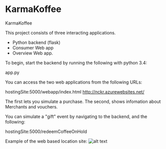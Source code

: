 # KarmaKoffee
KarmaKoffee

This project consists of three interacting applications.

- Python backend (flask)
- Consumer Web app
- Overview Web app.

To begin, start the backend by running the following with python 3.4:

app.py

You can access the two web applications from the following URLs:

hostingSite:5000/webapp/index.html
http://nckr.azurewebsites.net/

The first lets you simulate a purchase.
The second, shows infomation about Merchants and vouchers.

You can simulate a "gift" event by navigating to the backend, and the following:

hostingSite:5000/redeemCoffeeOnHold

Example of the web based location site:
![alt text](http://imgur.com/w82oVhz "Geo Location of different merchants")
